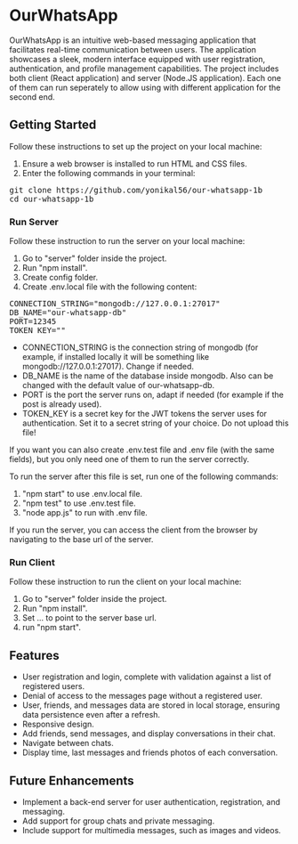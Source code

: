# OurWhatsApp

OurWhatsApp is an intuitive web-based messaging application that facilitates real-time communication between users. The application showcases a sleek, modern interface equipped with user registration, authentication, and profile management capabilities.
The project includes both client (React application) and server (Node.JS application). Each one of them can run seperately to allow using with different application for the second end.

## Getting Started

Follow these instructions to set up the project on your local machine:

1. Ensure a web browser is installed to run HTML and CSS files.
2. Enter the following commands in your terminal:
<pre>
git clone https://github.com/yonikal56/our-whatsapp-1b
cd our-whatsapp-1b
</pre>

### Run Server

Follow these instruction to run the server on your local machine:

1. Go to "server" folder inside the project.
2. Run "npm install".
3. Create config folder.
4. Create .env.local file with the following content:
<pre>
CONNECTION_STRING="mongodb://127.0.0.1:27017"
DB_NAME="our-whatsapp-db"
PORT=12345
TOKEN_KEY=""
</pre>
- CONNECTION_STRING is the connection string of mongodb (for example, if installed locally it will be something like mongodb://127.0.0.1:27017). Change if needed.
- DB_NAME is the name of the database inside mongodb. Also can be changed with the default value of our-whatsapp-db.
- PORT is the port the server runs on, adapt if needed (for example if the post is already used).
- TOKEN_KEY is a secret key for the JWT tokens the server uses for authentication. Set it to a secret string of your choice.
Do not upload this file!

If you want you can also create .env.test file and .env file (with the same fields), but you only need one of them to run the server correctly.

To run the server after this file is set, run one of the following commands:
1. "npm start" to use .env.local file.
2. "npm test" to use .env.test file.
3. "node app.js" to run with .env file.


If you run the server, you can access the client from the browser by navigating to the base url of the server.

### Run Client

Follow these instruction to run the client on your local machine:

1. Go to "server" folder inside the project.
2. Run "npm install".
3. Set ... to point to the server base url.
4. run "npm start".

## Features

- User registration and login, complete with validation against a list of registered users.
- Denial of access to the messages page without a registered user.
- User, friends, and messages data are stored in local storage, ensuring data persistence even after a refresh.
- Responsive design.
- Add friends, send messages, and display conversations in their chat.
- Navigate between chats.
- Display time, last messages and friends photos of each conversation.

## Future Enhancements

- Implement a back-end server for user authentication, registration, and messaging.
- Add support for group chats and private messaging.
- Include support for multimedia messages, such as images and videos.
